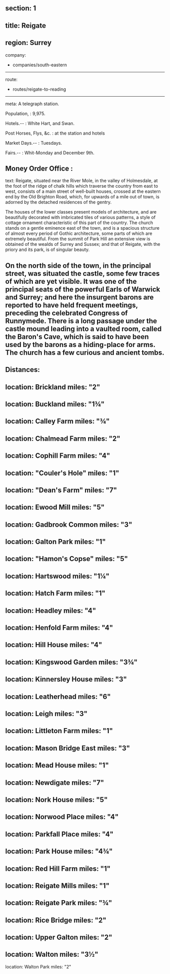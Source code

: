 section: 1
----
title: Reigate
----
region: Surrey
----
company:
- companies/south-eastern
----
route:
- routes/reigate-to-reading
----
meta: A telegraph station.

Population,
: 9,975.

Hotels.--
: White Hart, and Swan.

Post Horses, Flys, &c.
: at the station and hotels

Market Days.--
: Tuesdays.

Fairs.--
: Whit-Monday and December 9th.

Money Order Office
: &#32;
----
text: Reigate, situated near the River Mole, in the valley of Holmesdale, at the foot of the ridge of chalk hills which traverse the country from east to west, consists of a main street of well-built houses, crossed at the eastern end by the Old Brighton Road, which, for upwards of a mile out of town, is adorned by the detached residences of the gentry.

The houses of the lower classes present models of architecture, and are beautifully decorated with imbricated tiles of various patterns, a style of cottage ornament characteristic of this part of the country. The church stands on a gentle eminence east of the town, and is a spacious structure of almost every period of Gothic architecture, some parts of which are extremely beautiful. From the summit of Park Hill an extensive view is obtained of the wealds of Surrey and Sussex; and that of Reigate, with the priory and its park, is of singular beauty.

On the north side of the town, in the principal street, was situated the castle, some few traces of which are yet visible. It was one of the principal seats of the powerful Earls of Warwick and Surrey; and here the insurgent barons are reported to have held frequent meetings, preceding the celebrated Congress of Runnymede. There is a long passage under the castle mound leading into a vaulted room, called the Baron's Cave, which is said to have been used by the barons as a hiding-place for arms. The church has a few curious and ancient tombs.
----
Distances:
-
  location: Brickland
  miles: "2"
-
  location: Buckland
  miles: "1¾"
-
  location: Calley Farm
  miles: "¾"
-
  location: Chalmead Farm
  miles: "2"
-
  location: Cophill Farm
  miles: "4"
-
  location: "Couler's Hole"
  miles: "1"
-
  location: "Dean's Farm"
  miles: "7"
-
  location: Ewood Mill
  miles: "5"
-
  location: Gadbrook Common
  miles: "3"
-
  location: Galton Park
  miles: "1"
-
  location: "Hamon's Copse"
  miles: "5"
-
  location: Hartswood
  miles: "1¼"
-
  location: Hatch Farm
  miles: "1"
-
  location: Headley
  miles: "4"
-
  location: Henfold Farm
  miles: "4"
-
  location: Hill House
  miles: "4"
-
  location: Kingswood Garden
  miles: "3¾"
-
  location: Kinnersley House
  miles: "3"
-
  location: Leatherhead
  miles: "6"
-
  location: Leigh
  miles: "3"
-
  location: Littleton Farm
  miles: "1"
-
  location: Mason Bridge East
  miles: "3"
-
  location: Mead House
  miles: "1"
-
  location: Newdigate
  miles: "7"
-
  location: Nork House
  miles: "5"
-
  location: Norwood Place
  miles: "4"
-
  location: Parkfall Place
  miles: "4"
-
  location: Park House
  miles: "4¾"
-
  location: Red Hill Farm
  miles: "1"
-
  location: Reigate Mills
  miles: "1"
-
  location: Reigate Park
  miles: "¾"
-
  location: Rice Bridge
  miles: "2"
-
  location: Upper Galton
  miles: "2"
-
  location: Walton
  miles: "3½"
-
  location: Walton Park
  miles: "2"
